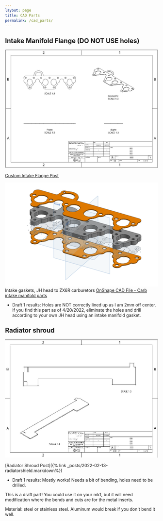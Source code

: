 ```yaml
---
layout: page
title: CAD Parts
permalink: /cad_parts/
---
```


## Intake Manifold Flange (DO NOT USE holes)
![Custom Intake Flange](/assets/img/cad_flange.jpg)

[Custom Intake Flange Post](https://www.sudoyashi.com/fixleakscad)

![JH Intake Manifold to ZX6R](/assets/img/cad-intakezx6r.png)
Intake gaskets, JH head to ZX6R carburetors
[OnShape CAD File - Carb intake manifold parts](https://cad.onshape.com/documents/7a32fc010341001fefe680a2/w/5cf5bc94a9890883c066f328/e/a17692b2dd5bad247ca9204a)

- Draft 1 results: Holes are NOT correctly lined up as I am 2mm off center. If you find this part as of 4/20/2022, eliminate the holes and drill according to your own JH head using an intake manifold gasket.


## Radiator shroud
![Radiator shroud draft, drawing not to scale](/assets/img/cad_radiatorshroud.jpg)

[Radiator Shroud Post]({% link _posts/2022-02-13-radiatorshield.markdown%})

- Draft 1 results: Mostly works! Needs a bit of bending, holes need to be drilled.

This is a draft part! You could use it on your mk1, but it will need modification where the bends and cuts are for the metal inserts.

Material: steel or stainless steel. Aluminum would break if you don't bend it well.
